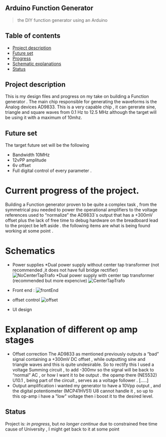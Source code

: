 ## Arduino Function Generator 
>the DIY function generator using an Arduino



## Table of contents
* [Project description](#Project-description)
* [Future set ](#Future-set)
* [Progress ](#current-progress-of-the-project.)
* [Schematic explanations](#EXPLANATION-OF-DIFFERENT-OP-AMP-STAGES)
* [Status](#Status)


## Project description 
This is my design files and progress on my take on building a Function generator . The main chip responsible for generating the waveforms is the Analog devices AD9833. This is a very capable chip  , it can gererate sine, triangle and square waves from 0.1 Hz to 12.5 MHz although the target will  be using it with a maximum of 10mhz.


## Future set 
The target future set will be the following 
* Bandwidth 10MHz
* 12vPP amplitude 
* 6v offset
* Full digital control of every parameter . 


# Current progress of the project. 
Building a Function generator proven to be quite a complex task , from the symmetrical psu needed to power the operational amplifiers to the voltage references used  to “normalize” the AD9833`s output that has a +300mV offset plus the lack of free time to debug hardware on the breadboard lead to the project be left aside . the following items are what is being found working at some point . 

# Schematics 
* Power supplies
    *Dual power supply without center tap transformer (not recommended ,it does not have full bridge rectifier)
    ![NoCenterTapTrafo](https://github.com/finos2/Arduino-Function-Generator/blob/main/IMG/Symetrical%20Power.png?raw=true)
    *Dual power supply with center tap transformer (recommended but more expencive)
    ![CenterTapTrafo](https://github.com/finos2/Arduino-Function-Generator/blob/main/IMG/Symetrical%20Power%20V2.png?raw=true)
* Front end : 
    ![frontEnd](https://github.com/finos2/Arduino-Function-Generator/blob/main/IMG/Front%20End.png?raw=true)

* offset control 
![offset](https://github.com/finos2/Arduino-Function-Generator/blob/main/IMG/Offset%20Dac.png?raw=true)
* UI design 
#  Explanation of different op amp stages 

* Offset correction 
The AD9833 as mentioned previously outputs a “bad” signal containing a +300mV DC offset , while outputting sine and triangle waves and this is quite undesirable. So to rectify this I used a voltage Summing circuit , to add -300mv so the signal will be back to “normal” AC , or how I want it to be output . the opamp there (NE5532) U10.1 , being part of the circuit , serves as a voltage follower . 
[…..] 
* Output amplification
    i wanted my generator to have a 10Vpp output , and the digital potentiometer (MCP41HV51) U8 cannot handle it , so up to this op-amp i have a "low" voltage then i boost it to the desired level.



## Status
Project is: _in progress_,  but  _no longer continue_  due to constrained free time cause of University , I might get back to it at some point
